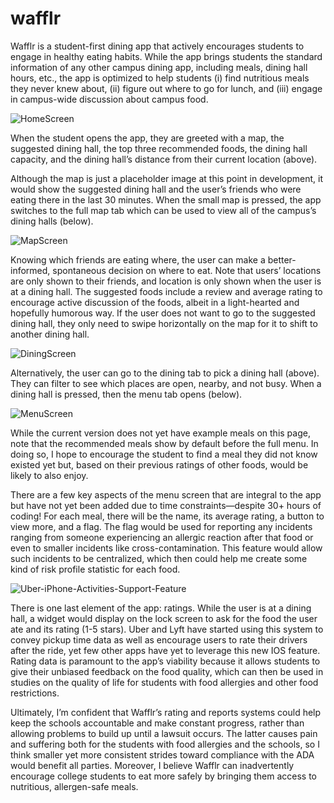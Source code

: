 # wafflr

Wafflr is a student-first dining app that actively encourages students to engage in healthy eating habits. While the app brings students the standard information of any other campus dining app, including meals, dining hall hours, etc., the app is optimized to help students (i) find nutritious meals they never knew about, (ii) figure out where to go for lunch, and (iii) engage in campus-wide discussion about campus food.

![HomeScreen](https://github.com/lundeen06/wafflr/screenshots/HomeScreen.png)

When the student opens the app, they are greeted with a map, the suggested dining hall, the top three recommended foods, the dining hall capacity, and the dining hall’s distance from their current location (above). 

Although the map is just a placeholder image at this point in development, it would show the suggested dining hall and the user’s friends who were eating there in the last 30 minutes. When the small map is pressed, the app switches to the full map tab which can be used to view all of the campus’s dining halls (below).

![MapScreen](https://github.com/lundeen06/wafflr/screenshots/MapScreen.png)

Knowing which friends are eating where, the user can make a better-informed, spontaneous decision on where to eat. Note that users’ locations are only shown to their friends, and location is only shown when the user is at a dining hall. The suggested foods include a review and average rating to encourage active discussion of the foods, albeit in a light-hearted and hopefully humorous way. If the user does not want to go to the suggested dining hall, they only need to swipe horizontally on the map for it to shift to another dining hall.

![DiningScreen](https://github.com/lundeen06/wafflr/screenshots/DiningScreen.png)

Alternatively, the user can go to the dining tab to pick a dining hall (above). They can filter to see which places are open, nearby, and not busy. When a dining hall is pressed, then the menu tab opens (below). 

![MenuScreen](https://github.com/lundeen06/wafflr/screenshots/MenuScreen.png)

While the current version does not yet have example meals on this page, note that the recommended meals show by default before the full menu. In doing so, I hope to encourage the student to find a meal they did not know existed yet but, based on their previous ratings of other foods, would be likely to also enjoy.

There are a few key aspects of the menu screen that are integral to the app but have not yet been added due to time constraints—despite 30+ hours of coding! For each meal, there will be the name, its average rating, a button to view more, and a flag. The flag would be used for reporting any incidents ranging from someone experiencing an allergic reaction after that food or even to smaller incidents like cross-contamination. This feature would allow such incidents to be centralized, which then could help me create some kind of risk profile statistic for each food.

![Uber-iPhone-Activities-Support-Feature](https://github.com/lundeen06/wafflr/assets/40362577/c6a19902-fae2-4d4a-aebb-e8b5d1cf39f2)

There is one last element of the app: ratings. While the user is at a dining hall, a widget would display on the lock screen to ask for the food the user ate and its rating (1-5 stars). Uber and Lyft have started using this system to convey pickup time data as well as encourage users to rate their drivers after the ride, yet few other apps have yet to leverage this new IOS feature. Rating data is paramount to the app’s viability because it allows students to give their unbiased feedback on the food quality, which can then be used in studies on the quality of life for students with food allergies and other food restrictions.

Ultimately, I’m confident that Wafflr’s rating and reports systems could help keep the schools accountable and make constant progress, rather than allowing problems to build up until a lawsuit occurs. The latter causes pain and suffering both for the students with food allergies and the schools, so I think smaller yet more consistent strides toward compliance with the ADA would benefit all parties. Moreover, I believe Wafflr can inadvertently encourage college students to eat more safely by bringing them access to nutritious, allergen-safe meals.
